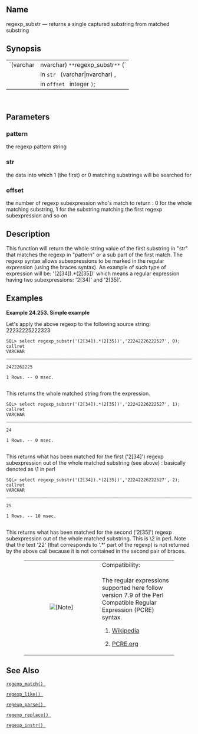 <div id="fn_regexp_substr" class="refentry">

<div class="titlepage">

</div>

<div class="refnamediv">

## Name

regexp_substr — returns a single captured substring from matched
substring

</div>

<div class="refsynopsisdiv">

## Synopsis

<div id="fsyn_regexp_substr" class="funcsynopsis">

|                                              |                                     |
|----------------------------------------------|-------------------------------------|
| `(varchar|nvarchar) `**`regexp_substr`**` (` | in `pattern ` (varchar\|nvarchar) , |
|                                              | in `str ` (varchar\|nvarchar) ,     |
|                                              | in `offset ` integer `)`;           |

<div class="funcprototype-spacer">

 

</div>

</div>

</div>

<div id="params_regexp_substr" class="refsect1">

## Parameters

<div id="id100063" class="refsect2">

### pattern

the regexp pattern string

</div>

<div id="id100066" class="refsect2">

### str

the data into which 1 (the first) or 0 matching substrings will be
searched for

</div>

<div id="id100069" class="refsect2">

### offset

the number of regexp subexpression who's match to return : 0 for the
whole matching substring, 1 for the substring matching the first regexp
subexpression and so on

</div>

</div>

<div id="desc_09" class="refsect1">

## Description

This function will return the whole string value of the first substring
in "str" that matches the regexp in "pattern" or a sub part of the first
match. The regexp syntax allows subexpressions to be marked in the
regular expression (using the braces syntax). An example of such type of
expression will be: '(2\[34\]).\*(2\[35\])' which means a regular
expression having two subexpressions: '2\[34\]' and '2\[35\]'.

</div>

<div id="examples_regexp_substr" class="refsect1">

## Examples

<div id="ex_regexp_substr_1" class="example">

**Example 24.253. Simple example**

<div class="example-contents">

Let's apply the above regexp to the following source string:
22232225222323

``` screen
SQL> select regexp_substr('(2[34]).*(2[35])','22242226222527', 0);
callret
VARCHAR
_______________________________________________________________________________

2422262225

1 Rows. -- 0 msec.
      
```

This returns the whole matched string from the expression.

``` screen
SQL> select regexp_substr('(2[34]).*(2[35])','22242226222527', 1);
callret
VARCHAR
_______________________________________________________________________________

24

1 Rows. -- 0 msec.
      
```

This returns what has been matched for the first ('2\[34\]') regexp
subexpression out of the whole matched substring (see above) : basically
denoted as \1 in perl

``` screen
SQL> select regexp_substr('(2[34]).*(2[35])','22242226222527', 2);
callret
VARCHAR
_______________________________________________________________________________

25

1 Rows. -- 10 msec.
      
```

This returns what has been matched for the second ('2\[35\]') regexp
subexpression out of the whole matched substring. This is \2 in perl.
Note that the text '22' (that corresponds to '.\*' part of the regexp)
is not returned by the above call because it is not contained in the
second pair of braces.

</div>

</div>

  

<div class="note" style="margin-left: 0.5in; margin-right: 0.5in;">

<table data-border="0" data-summary="Note: Compatibility:">
<colgroup>
<col style="width: 50%" />
<col style="width: 50%" />
</colgroup>
<tbody>
<tr class="odd">
<td rowspan="2" style="text-align: center;" data-valign="top"
width="25"><img src="images/note.png" alt="[Note]" /></td>
<td style="text-align: left;">Compatibility:</td>
</tr>
<tr class="even">
<td style="text-align: left;" data-valign="top"><p>The regular
expressions supported here follow version 7.9 of the Perl Compatible
Regular Expression (PCRE) syntax.</p>
<div class="orderedlist">
<ol type="1">
<li><p><a
href="https://en.wikipedia.org/wiki/Perl_Compatible_Regular_Expressions"
class="ulink" target="_top">Wikipedia</a></p></li>
<li><p><a href="http://pcre.org/" class="ulink"
target="_top">PCRE.org</a></p></li>
</ol>
</div></td>
</tr>
</tbody>
</table>

</div>

</div>

<div id="seealso_regexp_substr" class="refsect1">

## See Also

<a href="fn_regexp_match.html" class="link" title="regexp_match"><code
class="function">regexp_match() </code></a>

<a href="fn_regexp_like.html" class="link" title="regexp_like"><code
class="function">regexp_like() </code></a>

<a href="fn_regexp_parse.html" class="link" title="regexp_parse"><code
class="function">regexp_parse() </code></a>

<a href="fn_regexp_replace.html" class="link"
title="regexp_replace"><code
class="function">regexp_replace() </code></a>

<a href="fn_regexp_instr.html" class="link" title="regexp_instr"><code
class="function">regexp_instr() </code></a>

</div>

</div>
